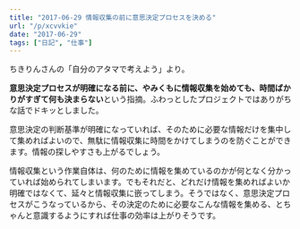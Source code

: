 ```yaml
---
title: "2017-06-29 情報収集の前に意思決定プロセスを決める"
url: "/p/xcvvkie"
date: "2017-06-29"
tags: ["日記", "仕事"]
---
```


ちきりんさんの「自分のアタマで考えよう」より。

**意思決定プロセスが明確になる前に、やみくもに情報収集を始めても、時間ばかりがすぎて何も決まらない**という指摘。ふわっとしたプロジェクトではありがちな話でドキッとしました。

意思決定の判断基準が明確になっていれば、そのために必要な情報だけを集中して集めればよいので、無駄に情報収集に時間をかけてしまうのを防ぐことができます。情報の探しやすさも上がるでしょう。

情報収集という作業自体は、何のために情報を集めているのかが何となく分かっていれば始められてしまいます。でもそれだと、どれだけ情報を集めればよいか明確ではなくて、延々と情報収集に嵌ってしまう。そうではなく、意思決定プロセスがこうなっているから、その決定のために必要なこんな情報を集める、とちゃんと意識するようにすれば仕事の効率は上がりそうです。

